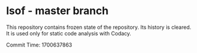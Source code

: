 # lsof - master branch

This repository contains frozen state of the repository.
Its history is cleared. It is used only for static code
analysis with Codacy.

Commit Time: 1700637863